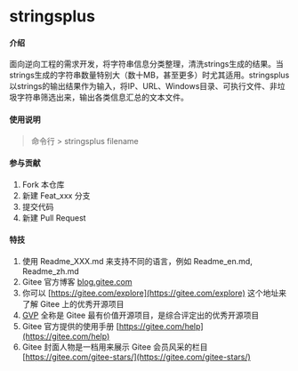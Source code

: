 # stringsplus

#### 介绍

面向逆向工程的需求开发，将字符串信息分类整理，清洗strings生成的结果。当strings生成的字符串数量特别大（数十MB，甚至更多）时尤其适用。stringsplus以strings的输出结果作为输入，将IP、URL、Windows目录、可执行文件、非垃圾字符串筛选出来，输出各类信息汇总的文本文件。

#### 使用说明

> 命令行 > stringsplus filename

#### 参与贡献

1.  Fork 本仓库
2.  新建 Feat_xxx 分支
3.  提交代码
4.  新建 Pull Request


#### 特技

1.  使用 Readme\_XXX.md 来支持不同的语言，例如 Readme\_en.md, Readme\_zh.md
2.  Gitee 官方博客 [blog.gitee.com](https://blog.gitee.com)
3.  你可以 [https://gitee.com/explore](https://gitee.com/explore) 这个地址来了解 Gitee 上的优秀开源项目
4.  [GVP](https://gitee.com/gvp) 全称是 Gitee 最有价值开源项目，是综合评定出的优秀开源项目
5.  Gitee 官方提供的使用手册 [https://gitee.com/help](https://gitee.com/help)
6.  Gitee 封面人物是一档用来展示 Gitee 会员风采的栏目 [https://gitee.com/gitee-stars/](https://gitee.com/gitee-stars/)
